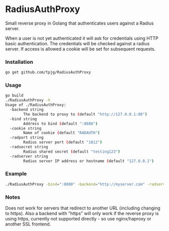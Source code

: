 # RadiusAuthProxy

Small reverse proxy in Golang that authenticates users against a Radius server.

When a user is not yet authenticated it will ask for credentials using HTTP basic authentication. 
The credentials will be checked against a radius server. If access is allowed a cookie will be set for
subsequent requests.

### Installation

```sh
go get github.com/tpjg/RadiusAuthProxy
```

### Usage

```sh
go build
./RadiusAuthProxy -h
Usage of ./RadiusAuthProxy:
  -backend string
    	The backend to proxy to (default "http://127.0.0.1:80")
  -bind string
    	Address to bind (default ":8888")
  -cookie string
    	Name of cookie (default "RADAUTH")
  -radport string
    	Radius server port (default "1812")
  -radsecret string
    	Radius shared secret (default "testing123")
  -radserver string
    	Radius server IP address or hostname (default "127.0.0.1")
```

### Example

```sh
./RadiusAuthProxy -bind=":8080" -backend="http://myserver.com" -radserver="192.168.1.1"
```

### Notes

Does not work for servers that redirect to another URL (including changing to https). 
Also a backend with "https" will only work if the reverse proxy is using https, currently not supported directly - so use nginx/haproxy or another SSL frontend.
